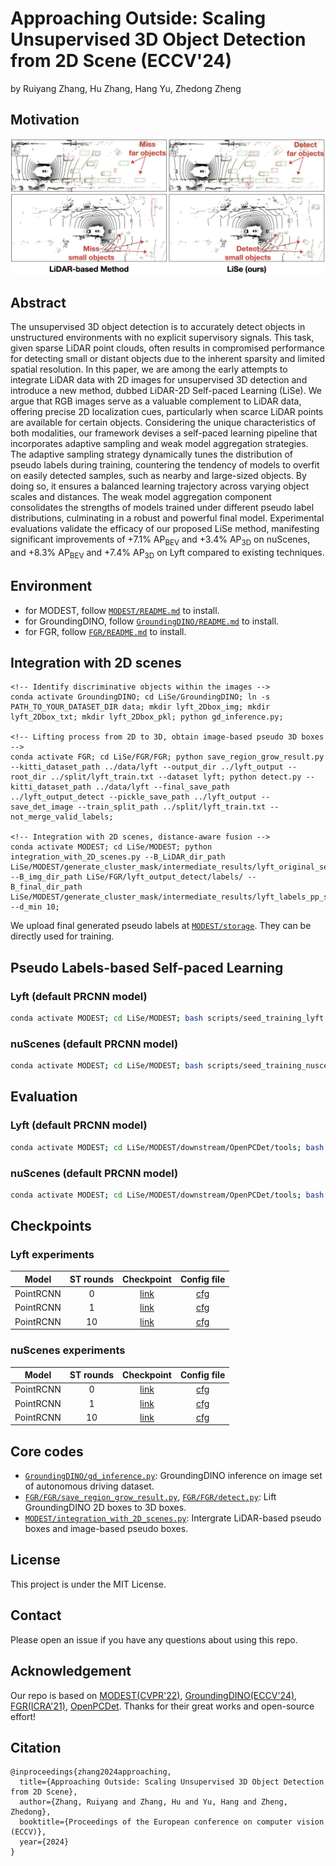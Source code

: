 # Approaching Outside: Scaling Unsupervised 3D Object Detection from 2D Scene (ECCV'24)

by Ruiyang Zhang, Hu Zhang, Hang Yu, Zhedong Zheng

## Motivation
![](.asset/Drawback.jpg)

## Abstract
The unsupervised 3D object detection is to accurately detect objects in unstructured environments with no explicit supervisory signals.
This task, given sparse LiDAR point clouds, often results in compromised performance for detecting small or distant objects due to the inherent sparsity and limited spatial resolution. In this paper, we are among the early attempts to integrate LiDAR data with 2D images for unsupervised 3D detection and introduce a new method, dubbed LiDAR-2D Self-paced Learning (LiSe). We argue that RGB images serve as a valuable complement to LiDAR data, offering precise 2D localization cues, particularly when scarce LiDAR points are available for certain objects. Considering the unique characteristics of both modalities, our framework devises a self-paced learning pipeline that incorporates adaptive sampling and weak model aggregation strategies. The adaptive sampling strategy dynamically tunes the distribution of pseudo labels during training, countering the tendency of models to overfit on easily detected samples, such as nearby and large-sized objects. By doing so, it ensures a balanced learning trajectory across varying object scales and distances. The weak model aggregation component consolidates the strengths of models trained under different pseudo label distributions, culminating in a robust and powerful final model. Experimental evaluations validate the efficacy of our proposed LiSe method, manifesting significant improvements of +7.1% AP<sub>BEV</sub> and +3.4% AP<sub>3D</sub> on nuScenes, and +8.3% AP<sub>BEV</sub> and +7.4% AP<sub>3D</sub> on Lyft compared to existing techniques.

## Environment
- for MODEST, follow [`MODEST/README.md`](MODEST/README.md) to install.
- for GroundingDINO, follow [`GroundingDINO/README.md`](GroundingDINO/README.md) to install.
- for FGR, follow [`FGR/README.md`](FGR/README.md) to install.

## Integration with 2D scenes
```
<!-- Identify discriminative objects within the images -->
conda activate GroundingDINO; cd LiSe/GroundingDINO; ln -s PATH_TO_YOUR_DATASET_DIR data; mkdir lyft_2Dbox_img; mkdir lyft_2Dbox_txt; mkdir lyft_2Dbox_pkl; python gd_inference.py;

<!-- Lifting process from 2D to 3D, obtain image-based pseudo 3D boxes -->
conda activate FGR; cd LiSe/FGR/FGR; python save_region_grow_result.py --kitti_dataset_path ../data/lyft --output_dir ../lyft_output --root_dir ../split/lyft_train.txt --dataset lyft; python detect.py --kitti_dataset_path ../data/lyft --final_save_path ../lyft_output_detect --pickle_save_path ../lyft_output --save_det_image --train_split_path ../split/lyft_train.txt --not_merge_valid_labels;

<!-- Integration with 2D scenes, distance-aware fusion -->
conda activate MODEST; cd LiSe/MODEST; python integration_with_2D_scenes.py --B_LiDAR_dir_path LiSe/MODEST/generate_cluster_mask/intermediate_results/lyft_original_seed/lyft_labels_pp_score_fw70_2m_r0.3_fov/\*  --B_img_dir_path LiSe/FGR/lyft_output_detect/labels/ --B_final_dir_path LiSe/MODEST/generate_cluster_mask/intermediate_results/lyft_labels_pp_score_fw70_2m_r0.3_fov/ --d_min 10;
```
We upload final generated pseudo labels at [`MODEST/storage`](MODEST/storage). They can be directly used for training.

## Pseudo Labels-based Self-paced Learning
### Lyft (default PRCNN model)
```bash
conda activate MODEST; cd LiSe/MODEST; bash scripts/seed_training_lyft.sh; bash scripts/self_training_lyft.sh -C "det_filtering.pp_score_threshold=0.7 det_filtering.pp_score_percentile=20 data_paths.bbox_info_save_dst=null data_root=$(pwd)/downstream/OpenPCDet/data/lyft/training";
```
### nuScenes (default PRCNN model)
```bash
conda activate MODEST; cd LiSe/MODEST; bash scripts/seed_training_nuscenes.sh; bash scripts/self_training_nusc.sh -C "data_paths=nusc.yaml det_filtering.pp_score_threshold=0.7 det_filtering.pp_score_percentile=20 data_paths.bbox_info_save_dst=null calib_path=$(pwd)/downstream/OpenPCDet/data/nuscenes_boston/training/calib ptc_path=$(pwd)/downstream/OpenPCDet/data/nuscenes_boston/training/velodyne image_shape=[900,1600]"
```

## Evaluation
### Lyft (default PRCNN model)
```bash
conda activate MODEST; cd LiSe/MODEST/downstream/OpenPCDet/tools; bash scripts/dist_test.sh 4 --cfg_file ../../downstream/OpenPCDet/tools/cfgs/lyft_models/pointrcnn_dynamic_obj.yaml --ckpt PATH_TO_CKPT
```
### nuScenes (default PRCNN model)
```bash
conda activate MODEST; cd LiSe/MODEST/downstream/OpenPCDet/tools; bash scripts/dist_test.sh 4 --cfg_file ../../downstream/OpenPCDet/tools/cfgs/nuscenes_boston_models/pointrcnn_dynamic_obj.yaml --ckpt PATH_TO_CKPT
```

## Checkpoints
### Lyft experiments
| Model | ST rounds | Checkpoint  | Config file |
| ----- | :----:  | :----: | :----: |
| PointRCNN | 0 | [link](https://drive.google.com/file/d/12LX-wStgAtykKEnFKh336TWrMsabdBtR/view?usp=sharing) | [cfg](downstream/OpenPCDet/tools/cfgs/lyft_models/pointrcnn_dynamic_obj.yaml) |
| PointRCNN | 1 | [link](https://drive.google.com/file/d/1Q7vTQ5Pcp1S4BeGyX3blyaT4wjVjia5t/view?usp=sharing) | [cfg](downstream/OpenPCDet/tools/cfgs/lyft_models/pointrcnn_dynamic_obj.yaml) |
| PointRCNN | 10 | [link](https://drive.google.com/file/d/1ZLQuusvZW7COR42GhWuqIPpUEmxZhTWr/view?usp=sharing) | [cfg](downstream/OpenPCDet/tools/cfgs/lyft_models/pointrcnn_dynamic_obj.yaml) |

### nuScenes experiments
| Model | ST rounds | Checkpoint  | Config file |
| ----- | :----:  | :----: | :----: |
| PointRCNN | 0 | [link](https://drive.google.com/file/d/19zFD28-GcfsBEq39Febn71fw7hfb4wqB/view?usp=sharing) | [cfg](downstream/OpenPCDet/tools/cfgs/nuscenes_boston_models/pointrcnn_dynamic_obj.yaml) |
| PointRCNN | 1 | [link](https://drive.google.com/file/d/1f2zXTH3wSfz33MxkSZpCjtAZtwX5NyWo/view?usp=sharing) | [cfg](downstream/OpenPCDet/tools/cfgs/nuscenes_boston_models/pointrcnn_dynamic_obj.yaml) |
| PointRCNN | 10 | [link](https://drive.google.com/file/d/13denuUq0cYULF_pfidCE0vchLyZMJbZL/view?usp=sharing) | [cfg](downstream/OpenPCDet/tools/cfgs/nuscenes_boston_models/pointrcnn_dynamic_obj.yaml) |

## Core codes
- [`GroundingDINO/gd_inference.py`](GroundingDINO/gd_inference.py): GroundingDINO inference on image set of autonomous driving dataset.
- [`FGR/FGR/save_region_grow_result.py`](FGR/FGR/save_region_grow_result.py), [`FGR/FGR/detect.py`](FGR/FGR/detect.py): Lift GroundingDINO 2D boxes to 3D boxes.
- [`MODEST/integration_with_2D_scenes.py`](MODEST/integration_with_2D_scenes.py): Intergrate LiDAR-based pseudo boxes and image-based pseudo boxes.

## License
This project is under the MIT License.

## Contact
Please open an issue if you have any questions about using this repo.

## Acknowledgement
Our repo is based on [MODEST(CVPR'22)](https://github.com/YurongYou/MODEST), [GroundingDINO(ECCV'24)](https://github.com/IDEA-Research/GroundingDINO), [FGR(ICRA'21)](https://github.com/weiyithu/FGR), [OpenPCDet](https://github.com/open-mmlab/OpenPCDet). Thanks for their great works and open-source effort!

## Citation
```
@inproceedings{zhang2024approaching,
  title={Approaching Outside: Scaling Unsupervised 3D Object Detection from 2D Scene},
  author={Zhang, Ruiyang and Zhang, Hu and Yu, Hang and Zheng, Zhedong},
  booktitle={Proceedings of the European conference on computer vision (ECCV)},
  year={2024}
}
```